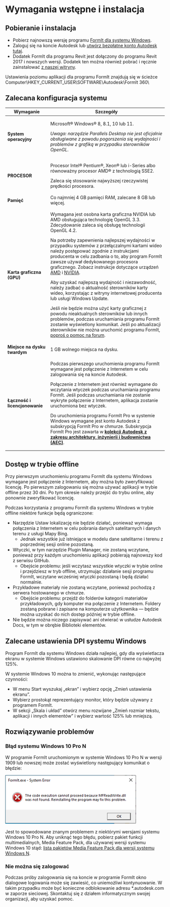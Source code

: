 # Wymagania wstępne i instalacja

## Pobieranie i instalacja

* Pobierz najnowszą wersję programu [FormIt dla systemu Windows](https://formit.autodesk.com/page/download).
* Zaloguj się na koncie Autodesk lub [utwórz bezpłatne konto Autodesk tutaj](https://accounts.autodesk.com).
* Dodatek FormIt dla programu Revit jest dołączony do programu Revit 2017 i nowszych wersji. Dodatek ten można również pobrać i ręcznie zainstalować [z naszej witryny](https://formit.autodesk.com/page/formit-revit).

Ustawienia poziomu aplikacji dla programu FormIt znajdują się w ścieżce Computer\\HKEY_CURRENT_USER\\SOFTWARE\\Autodesk\\FormIt 360\\

## Zalecana konfiguracja systemu

| Wymaganie                    | Szczegóły                                                                                                                                                                                                                                                                                                                                                                                                                                                                                                                                                                                                                                                                                                                                                                                                                                                                                                                 |
| ------------------------------ | ----------------------------------------------------------------------------------------------------------------------------------------------------------------------------------------------------------------------------------------------------------------------------------------------------------------------------------------------------------------------------------------------------------------------------------------------------------------------------------------------------------------------------------------------------------------------------------------------------------------------------------------------------------------------------------------------------------------------------------------------------------------------------------------------------------------------------------------------------------------------------------------------------------------------- |
| **System operacyjny**           | <p>Microsoft® Windows® 8, 8.1, 10 lub 11.</p><p><em>Uwaga: narzędzie Parallels Desktop nie jest oficjalnie obsługiwane z powodu pogorszenia się wydajności i problemów z grafiką w przypadku sterowników OpenGL.</em></p>                                                                                                                                                                                                                                                                                                                                                                                                                                                                                                                                                                                                                                                                                                                                     |
| **PROCESOR**                        | <p>Procesor Intel® Pentium®, Xeon® lub i-Series albo równoważny procesor AMD® z technologią SSE2.</p><p>Zaleca się stosowanie najwyższej rzeczywistej prędkości procesora.</p>                                                                                                                                                                                                                                                                                                                                                                                                                                                                                                                                                                                                                                                                                                                                                                    |
| **Pamięć**                     | Co najmniej 4 GB pamięci RAM, zalecane 8 GB lub więcej.                                                                                                                                                                                                                                                                                                                                                                                                                                                                                                                                                                                                                                                                                                                                                                                                                                                                            |
| **Karta graficzna (GPU)**           | <p>Wymagana jest osobna karta graficzna NVIDIA lub AMD obsługująca technologię OpenGL 3.3. Zdecydowanie zaleca się obsługę technologii OpenGL 4.2.</p><p>Na potrzeby zapewnienia najlepszej wydajności w przypadku systemów z przełączalnymi kartami wideo należy postępować zgodnie z instrukcjami producenta w celu zadbania o to, aby program FormIt zawsze używał dedykowanego procesora graficznego. Zobacz instrukcje dotyczące urządzeń <a href="https://www.amd.com/en/support/kb/faq/dh-017">AMD</a> i <a href="http://nvidia.custhelp.com/app/answers/detail/a_id/2615/kw/manage%203d%20settings/related/1">NVIDIA</a>.</p><p>Aby uzyskać najlepszą wydajność i niezawodność, należy zadbać o aktualność sterowników karty wideo, korzystając z witryny internetowej producenta lub usługi Windows Update.</p><p>Jeśli nie będzie można użyć karty graficznej z powodu nieaktualnych sterowników lub innych problemów, podczas uruchamiania programu FormIt zostanie wyświetlony komunikat. Jeśli po aktualizacji sterowników nie można uruchomić programu FormIt, <a href="https://forums.autodesk.com/t5/formit-forum/bd-p/142">poproś o pomoc na forum</a>.</p> |
| **Miejsce na dysku twardym**                 | 1 GB wolnego miejsca na dysku.                                                                                                                                                                                                                                                                                                                                                                                                                                                                                                                                                                                                                                                                                                                                                                                                                                                                                                   |
| **Łączność i licencjonowanie** | <p>Podczas pierwszego uruchomienia programu FormIt wymagane jest połączenie z Internetem w celu zalogowania się na koncie Autodesk.</p><p>Połączenie z Internetem jest również wymagane do wczytania wtyczek podczas uruchamiania programu FormIt. Jeśli podczas uruchamiania nie zostanie wykryte połączenie z Internetem, aplikacja zostanie uruchomiona bez wtyczek.</p><p>Do uruchomienia programu FormIt Pro w systemie Windows wymagane jest konto Autodesk z subskrypcją FormIt Pro w chmurze. Subskrypcja FormIt Pro jest zawarta w <a href="https://www.autodesk.com/collections/architecture-engineering-construction/overview"><strong>kolekcji Autodesk z zakresu architektury, inżynierii i budownictwa (AEC)</strong></a>.</p>                                                                                                                                                                                                                                                                                                   |

## Dostęp w trybie offline

Przy pierwszym uruchomieniu programu FormIt dla systemu Windows wymagane jest połączenie z Internetem, aby można było zweryfikować licencję. Po pierwszym zalogowaniu się można używać aplikacji w trybie offline przez 30 dni. Po tym okresie należy przejść do trybu online, aby ponownie zweryfikować licencję.

Podczas korzystania z programu FormIt dla systemu Windows w trybie offline niektóre funkcje będą ograniczone:

* Narzędzie Ustaw lokalizację nie będzie działać, ponieważ wymaga połączenia z Internetem w celu pobrania danych satelitarnych i danych terenu z usługi Mapy Bing.
  * Jednak wszystkie już istniejące w modelu dane satelitarne i terenu z poprzedniej sesji online pozostaną.
* Wtyczki, w tym narzędzie Plugin Manager, nie zostaną wczytane, ponieważ przy każdym uruchomieniu aplikacji pobierają najnowszy kod z serwisu GitHub.
  * Obejście problemu: jeśli wczytasz wszystkie wtyczki w trybie online i przejdziesz w tryb offline, utrzymując działanie sesji programu FormIt, wczytane wcześniej wtyczki pozostaną i będą działać normalnie.
* Przykładowe materiały nie zostaną wczytane, ponieważ pochodzą z serwera hostowanego w chmurze.
  * Obejście problemu: przejdź do folderów kategorii materiałów przykładowych, gdy komputer ma połączenie z Internetem. Foldery zostaną pobrane i zapisane na komputerze użytkownika — będzie można uzyskać do nich dostęp później w trybie offline.
* Nie będzie można niczego zapisywać ani otwierać w usłudze Autodesk Docs, w tym w obrębie Biblioteki elementów.

## Zalecane ustawienia DPI systemu Windows

Program FormIt dla systemu Windows działa najlepiej, gdy dla wyświetlacza ekranu w systemie Windows ustawiono skalowanie DPI równe co najwyżej 125%.

W systemie Windows 10 można to zmienić, wykonując następujące czynności:

* W menu Start wyszukaj „ekran” i wybierz opcję „Zmień ustawienia ekranu”.
* Wybierz prostokąt reprezentujący monitor, który będzie używany z programem FormIt.
* W sekcji „Skala i układ” otwórz menu rozwijane „Zmień rozmiar tekstu, aplikacji i innych elementów” i wybierz wartość 125% lub mniejszą.

## Rozwiązywanie problemów

### Błąd systemu Windows 10 Pro N

W programie FormIt uruchomionym w systemie Windows 10 Pro N w wersji 1909 lub nowszej może zostać wyświetlony następujący komunikat o błędzie:

![Błąd systemu FormIt.exe w systemie Windows 10](<../.gitbook/assets/windows 10 error message.png>)

Jest to spowodowane znanym problemem z niektórymi wersjami systemu Windows 10 Pro N. Aby uniknąć tego błędu, pobierz pakiet funkcji multimedialnych, Media Feature Pack, dla używanej wersji systemu Windows 10 stąd: [lista pakietów Media Feature Pack dla wersji systemu Windows N](https://support.microsoft.com/en-us/topic/media-feature-pack-list-for-windows-n-editions-c1c6fffa-d052-8338-7a79-a4bb980a700a).

### Nie można się zalogować

Podczas próby zalogowania się na koncie w programie FormIt okno dialogowe logowania może się zawiesić, co uniemożliwi kontynuowanie. W takim przypadku może być konieczne odblokowanie adresu *.autodesk.com w zaporze sieciowej. Skontaktuj się z działem informatycznym swojej organizacji, aby uzyskać pomoc.
